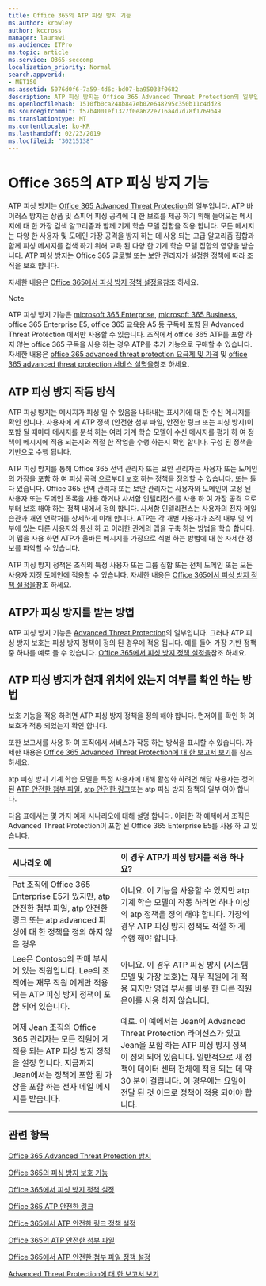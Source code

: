```yaml
---
title: Office 365의 ATP 피싱 방지 기능
ms.author: krowley
author: kccross
manager: laurawi
ms.audience: ITPro
ms.topic: article
ms.service: O365-seccomp
localization_priority: Normal
search.appverid:
- MET150
ms.assetid: 5076d0f6-7a59-4d6c-bd07-ba95033f0682
description: ATP 피싱 방지는 Office 365 Advanced Threat Protection의 일부입니다. ATP 바이러스 방지는 상품 및 스피어 피싱 공격에 대 한 보호를 제공 하기 위해 들어오는 메시지에 대 한 가장 검색 알고리즘과 함께 기계 학습 모델 집합을 적용 합니다. 모든 메시지는 다양 한 사용자 및 도메인 가장 공격을 방지 하는 데 사용 되는 고급 알고리즘 집합과 함께 피싱 메시지를 검색 하기 위해 교육 된 다양 한 기계 학습 모델 집합의 영향을 받습니다.
ms.openlocfilehash: 1510fb0ca248b847eb02e648295c350b11c4dd28
ms.sourcegitcommit: f57b4001ef1327f0ea622e716a4d7d78f1769b49
ms.translationtype: MT
ms.contentlocale: ko-KR
ms.lasthandoff: 02/23/2019
ms.locfileid: "30215138"
---
```

# <a name="atp-anti-phishing-capabilities-in-office-365"></a>Office 365의 ATP 피싱 방지 기능

ATP 피싱 방지는 [Office 365 Advanced Threat Protection](office-365-atp.md)의 일부입니다. ATP 바이러스 방지는 상품 및 스피어 피싱 공격에 대 한 보호를 제공 하기 위해 들어오는 메시지에 대 한 가장 검색 알고리즘과 함께 기계 학습 모델 집합을 적용 합니다. 모든 메시지는 다양 한 사용자 및 도메인 가장 공격을 방지 하는 데 사용 되는 고급 알고리즘 집합과 함께 피싱 메시지를 검색 하기 위해 교육 된 다양 한 기계 학습 모델 집합의 영향을 받습니다. ATP 피싱 방지는 Office 365 글로벌 또는 보안 관리자가 설정한 정책에 따라 조직을 보호 합니다.
  
자세한 내용은 [Office 365에서 피싱 방지 정책 설정을](set-up-anti-phishing-policies.md)참조 하세요.
  
> [!NOTE]
> ATP 피싱 방지 기능은 [microsoft 365 Enterprise](https://www.microsoft.com/microsoft-365/enterprise/home), [microsoft 365 Business](https://www.microsoft.com/microsoft-365/business), office 365 Enterprise E5, office 365 교육용 A5 등 구독에 포함 된 Advanced Threat Protection 에서만 사용할 수 있습니다. 조직에서 office 365 ATP를 포함 하지 않는 office 365 구독을 사용 하는 경우 ATP를 추가 기능으로 구매할 수 있습니다. 자세한 내용은 [office 365 advanced threat protection 요금제 및 가격](https://products.office.com/exchange/advance-threat-protection) 및 [office 365 advanced threat protection 서비스 설명을](https://docs.microsoft.com/office365/servicedescriptions/office-365-advanced-threat-protection-service-description)참조 하세요.

## <a name="how-atp-anti-phishing-works"></a>ATP 피싱 방지 작동 방식

ATP 피싱 방지는 메시지가 피싱 일 수 있음을 나타내는 표시기에 대 한 수신 메시지를 확인 합니다. 사용자에 게 ATP 정책 (안전한 첨부 파일, 안전한 링크 또는 피싱 방지)이 포함 될 때마다 메시지를 분석 하는 여러 기계 학습 모델이 수신 메시지를 평가 하 여 정책이 메시지에 적용 되는지와 적절 한 작업을 수행 하는지 확인 합니다. 구성 된 정책을 기반으로 수행 됩니다.
  
ATP 피싱 방지를 통해 Office 365 전역 관리자 또는 보안 관리자는 사용자 또는 도메인의 가장을 포함 하 여 피싱 공격 으로부터 보호 하는 정책을 정의할 수 있습니다. 또는 둘 다 있습니다. Office 365 전역 관리자 또는 보안 관리자는 사용자와 도메인이 고정 된 사용자 또는 도메인 목록을 사용 하거나 사서함 인텔리전스를 사용 하 여 가장 공격 으로부터 보호 해야 하는 정책 내에서 정의 합니다. 사서함 인텔리전스는 사용자의 전자 메일 습관과 개인 연락처를 상세하게 이해 합니다. ATP는 각 개별 사용자가 조직 내부 및 외부에 있는 다른 사용자와 통신 하 고 이러한 관계의 맵을 구축 하는 방법을 학습 합니다. 이 맵을 사용 하면 ATP가 올바른 메시지를 가장으로 식별 하는 방법에 대 한 자세한 정보를 파악할 수 있습니다.
  
ATP 피싱 방지 정책은 조직의 특정 사용자 또는 그룹 집합 또는 전체 도메인 또는 모든 사용자 지정 도메인에 적용할 수 있습니다. 자세한 내용은 [Office 365에서 피싱 방지 정책 설정을](set-up-anti-phishing-policies.md)참조 하세요.
  
## <a name="how-to-get-atp-anti-phishing"></a>ATP가 피싱 방지를 받는 방법

ATP 피싱 방지 기능은 [Advanced Threat Protection](office-365-atp.md)의 일부입니다. 그러나 ATP 피싱 방지 보호는 피싱 방지 정책이 정의 된 경우에 적용 됩니다. 예를 들어 가장 기반 정책 중 하나를 예로 들 수 있습니다. [Office 365에서 피싱 방지 정책 설정을](set-up-anti-phishing-policies.md)참조 하세요.
  
## <a name="how-to-know-if-atp-anti-phishing-is-in-place"></a>ATP 피싱 방지가 현재 위치에 있는지 여부를 확인 하는 방법

보호 기능을 적용 하려면 ATP 피싱 방지 정책을 정의 해야 합니다. 먼저이를 확인 하 여 보호가 적용 되었는지 확인 합니다.

또한 보고서를 사용 하 여 조직에서 서비스가 작동 하는 방식을 표시할 수 있습니다. 자세한 내용은 [Office 365 Advanced Threat Protection에 대 한 보고서 보기](view-reports-for-atp.md)를 참조 하세요.

atp 피싱 방지 기계 학습 모델을 특정 사용자에 대해 활성화 하려면 해당 사용자는 정의 된 [ATP 안전한 첨부 파일](atp-safe-attachments.md), [atp 안전한 링크](atp-safe-links.md)또는 atp 피싱 방지 정책의 일부 여야 합니다. 

다음 표에서는 몇 가지 예제 시나리오에 대해 설명 합니다. 이러한 각 예제에서 조직은 Advanced Threat Protection이 포함 된 Office 365 Enterprise E5를 사용 하 고 있습니다.
  
|**시나리오 예**|**이 경우 ATP가 피싱 방지를 적용 하나요?**|
|:-----|:-----|
|Pat 조직에 Office 365 Enterprise E5가 있지만, atp 안전한 첨부 파일, atp 안전한 링크 또는 atp advanced 피싱에 대 한 정책을 정의 하지 않은 경우|아니요. 이 기능을 사용할 수 있지만 atp 기계 학습 모델이 작동 하려면 하나 이상의 atp 정책을 정의 해야 합니다. 가장의 경우 ATP 피싱 방지 정책도 적절 하 게 수행 해야 합니다.|
|Lee은 Contoso의 판매 부서에 있는 직원입니다. Lee의 조직에는 재무 직원 에게만 적용 되는 ATP 피싱 방지 정책이 포함 되어 있습니다.|아니요. 이 경우 ATP 피싱 방지 (시스템 모델 및 가장 보호)는 재무 직원에 게 적용 되지만 영업 부서를 비롯 한 다른 직원은이를 사용 하지 않습니다.|
|어제 Jean 조직의 Office 365 관리자는 모든 직원에 게 적용 되는 ATP 피싱 방지 정책을 설정 합니다. 지금까지 Jean에서는 정책에 포함 된 가장을 포함 하는 전자 메일 메시지를 받습니다.|예로. 이 예에서는 Jean에 Advanced Threat Protection 라이선스가 있고 Jean을 포함 하는 ATP 피싱 방지 정책이 정의 되어 있습니다. 일반적으로 새 정책이 데이터 센터 전체에 적용 되는 데 약 30 분이 걸립니다. 이 경우에는 요일이 전달 된 것 이므로 정책이 적용 되어야 합니다.|

## <a name="related-topics"></a>관련 항목

[Office 365 Advanced Threat Protection 방지](office-365-atp.md)
  
[Office 365의 피싱 방지 보호 기능](anti-phishing-protection.md)
  
[Office 365에서 피싱 방지 정책 설정](set-up-anti-phishing-policies.md)
  
[Office 365 ATP 안전한 링크](atp-safe-links.md)
  
[Office 365에서 ATP 안전한 링크 정책 설정](set-up-atp-safe-links-policies.md)
  
[Office 365의 ATP 안전한 첨부 파일](atp-safe-attachments.md)
  
[Office 365에서 ATP 안전한 첨부 파일 정책 설정](set-up-atp-safe-attachments-policies.md)
  
[Advanced Threat Protection에 대 한 보고서 보기](view-reports-for-atp.md)
